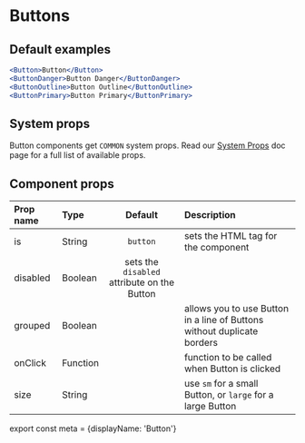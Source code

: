 # Buttons

## Default examples

```.jsx
<Button>Button</Button>
<ButtonDanger>Button Danger</ButtonDanger>
<ButtonOutline>Button Outline</ButtonOutline>
<ButtonPrimary>Button Primary</ButtonPrimary>
```

## System props

Button components get `COMMON` system props. Read our [System Props](/components/docs/system-props) doc page for a full list of available props.

## Component props

| Prop name | Type | Default | Description |
| :- | :- | :-: | :- |
| is | String | `button` | sets the HTML tag for the component |
| disabled | Boolean |  sets the `disabled` attribute on the Button |
| grouped | Boolean | | allows you to use Button in a line of Buttons without duplicate borders |
| onClick | Function | | function to be called when Button is clicked |
| size | String | | use `sm` for a small Button, or `large` for a large Button

export const meta = {displayName: 'Button'}
